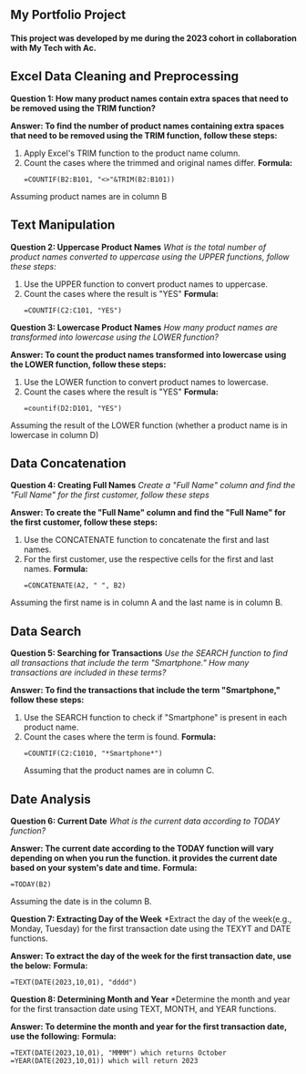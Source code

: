 ## My Portfolio Project
#### This project was developed by me during the 2023 cohort in collaboration with My Tech with Ac.


## Excel Data Cleaning and Preprocessing
**Question 1: How many product names contain extra spaces that need to be removed using the TRIM function?**

**Answer: To find the number of product names containing extra spaces that need to be removed using the TRIM function, follow these steps:**
1. Apply Excel's TRIM function to the product name column.
2. Count the cases where the trimmed and original names differ.
   **Formula:**
   ```excel
   =COUNTIF(B2:B101, "<>"&TRIM(B2:B101))
   ```
Assuming product names are in column B

## Text Manipulation
**Question 2: Uppercase Product Names**
*What is the total number of product names converted to uppercase using the UPPER functions, follow these steps:*
1. Use the UPPER function to convert product names to uppercase.
2. Count the cases where the result is "YES"
  **Formula:**
   ``` excel
   =COUNTIF(C2:C101, "YES")
   ```

 **Question 3: Lowercase Product Names**
*How many product names are transformed into lowercase using the LOWER function?*

**Answer: To count the product names transformed into lowercase using the LOWER function, follow these steps:**
  1. Use the LOWER function to convert product names to lowercase.
  2. Count the cases where the result is "YES"
    **Formula:**
     ```excel
     =countif(D2:D101, "YES")
     ```
Assuming the result of the LOWER function (whether a product name is in lowercase in column D)

## Data Concatenation
**Question 4: Creating Full Names**
 *Create a "Full Name" column and find the "Full Name" for the first customer, follow these steps*
 
  **Answer: To create the "Full Name" column and find the "Full Name" for the first customer, follow these steps:**
  1. Use the CONCATENATE function to concatenate the first and last names.
  2. For the first customer, use the respective cells for the first and last names.
     **Formula:**
     ```excel
     =CONCATENATE(A2, " ", B2)
     ```
Assuming the first name is in column A and the last name is in column B.

## Data Search
**Question 5: Searching for Transactions**
*Use the SEARCH function to find all transactions that include the term "Smartphone."
How many transactions are included in these terms?*

**Answer: To find the transactions that include the term "Smartphone," follow these steps:**
1. Use the SEARCH function to check if "Smartphone" is present in each product name.
2. Count the cases where the term is found.
  **Formula:**
   ```excel
   =COUNTIF(C2:C1010, "*Smartphone*")
   ```
   Assuming that the product names are in column C.

## Date Analysis
**Question 6: Current Date**
*What is the current data according to TODAY function?*

**Answer: The current date according to the TODAY function will vary depending on when you run the function. it provides the current date based on your system's date and time.**
  **Formula:**
   ```excel
   =TODAY(B2)
```
Assuming the date is in the column B.

 **Question 7: Extracting Day of the Week**
 *Extract the day of the week(e.g., Monday, Tuesday) for the first transaction date using the TEXYT and DATE functions.

 **Answer: To extract the day of the week for the first transaction date, use the below:**
 **Formula:**
 ```excel
=TEXT(DATE(2023,10,01), "dddd")
```

**Question 8: Determining Month and Year**
*Determine the month and year for the first transaction date using TEXT, MONTH, and YEAR functions.

**Answer: To determine the month and year for the first transaction date, use the following:**
**Formula:**
```excel
=TEXT(DATE(2023,10,01), "MMMM") which returns October
=YEAR(DATE(2023,10,01)) which will return 2023
